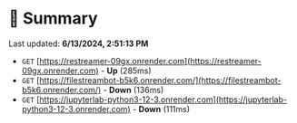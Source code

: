 # 📖 Summary
Last updated: **6/13/2024, 2:51:13 PM**

- `GET` [https://restreamer-09gx.onrender.com](https://restreamer-09gx.onrender.com) - **Up** (285ms)
- `GET` [https://filestreambot-b5k6.onrender.com/](https://filestreambot-b5k6.onrender.com/) - **Down** (136ms)
- `GET` [https://jupyterlab-python3-12-3.onrender.com](https://jupyterlab-python3-12-3.onrender.com) - **Down** (111ms)
